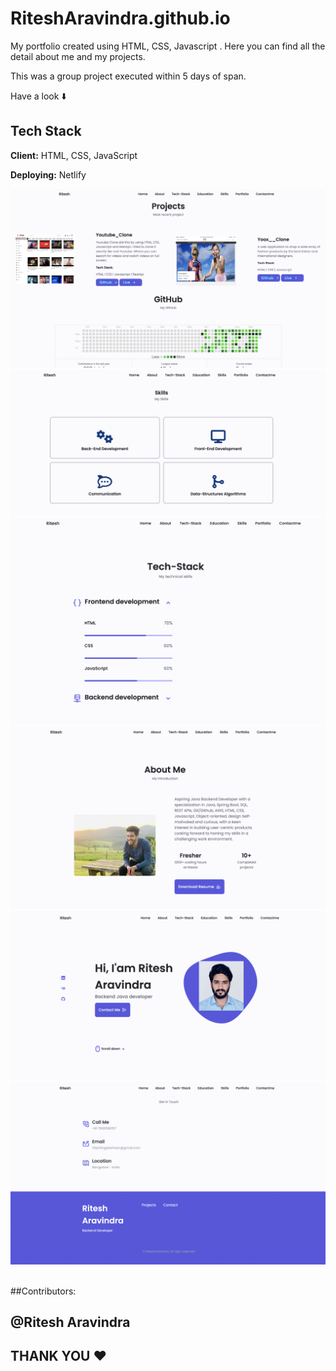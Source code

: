 # RiteshAravindra.github.io

 My portfolio created using HTML, CSS, Javascript . Here you can find all the detail about me and my projects.


This was a group project executed within 5 days of span.


Have a look ⬇️

## Tech Stack

**Client:** HTML, CSS, JavaScript

**Deploying:** Netlify
<br>

<img src="/images/img1.png" alt="">

<br>

<img src="/images/img2.png" alt="">

<br>
<img src="/images/img3.png" alt="">

<br>
<img src="/images/img4.png" alt="">

<br>
<img src="/images/img5.png" alt="">

<br>
<img src="/images/img6.png" alt="">


<br>
<img src="/images/img67.png" alt="">




##Contributors:
## @Ritesh Aravindra




## THANK YOU ❤️

